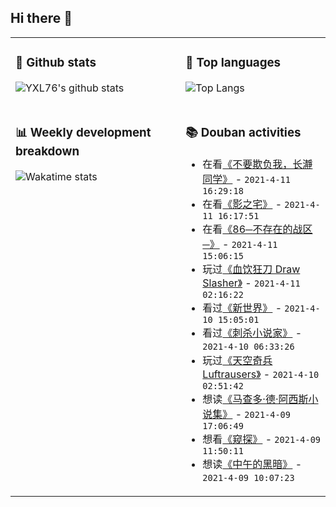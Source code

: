 ## Hi there 👋

<table>
<tr>
<td valign="top" width="54%">

### 🔭 Github stats

![YXL76's github stats](https://github-readme-stats.yxl76.vercel.app/api?username=YXL76&count_private=true&show_icons=true&include_all_commits=true&theme=tokyonight&line_height=28)

</td>

<td valign="top" width="46%">

### 🌱 Top languages

![Top Langs](https://github-readme-stats.yxl76.vercel.app/api/top-langs/?username=YXL76&layout=compact&theme=tokyonight&langs_count=10&hide=HTML,CSS,SCSS)

</td>
</tr>
<tr>
<td valign="top" width="54%">

### 📊 Weekly development breakdown

![Wakatime stats](https://github-readme-stats.yxl76.vercel.app/api/wakatime?username=YXL76&layout=compact&theme=tokyonight)


</td>
<td valign="top" width="46%">

### 📚 Douban activities

- 在看[《不要欺负我，长瀞同学》](http://movie.douban.com/subject/35128771/) - `2021-4-11 16:29:18`
- 在看[《影之宅》](http://movie.douban.com/subject/35225512/) - `2021-4-11 16:17:51`
- 在看[《86─不存在的战区─》](http://movie.douban.com/subject/33392923/) - `2021-4-11 15:06:15`
- 玩过[《血饮狂刀 Draw Slasher》](http://www.douban.com/game/34917347/) - `2021-4-11 02:16:22`
- 看过[《新世界》](http://movie.douban.com/subject/10437779/) - `2021-4-10 15:05:01`
- 看过[《刺杀小说家》](http://movie.douban.com/subject/26826330/) - `2021-4-10 06:33:26`
- 玩过[《天空奇兵 Luftrausers》](http://www.douban.com/game/25884403/) - `2021-4-10 02:51:42`
- 想读[《马查多·德·阿西斯小说集》](https://book.douban.com/subject/35097123/) - `2021-4-09 17:06:49`
- 想看[《窥探》](http://movie.douban.com/subject/35027568/) - `2021-4-09 11:50:11`
- 想读[《中午的黑暗》](https://book.douban.com/subject/1040053/) - `2021-4-09 10:07:23`

</td>
</tr>
</table>

<!--
**YXL76/YXL76** is a ✨ _special_ ✨ repository because its `README.md` (this file) appears on your GitHub profile.

Here are some ideas to get you started:

- 🔭 I’m currently working on ...
- 🌱 I’m currently learning ...
- 👯 I’m looking to collaborate on ...
- 🤔 I’m looking for help with ...
- 💬 Ask me about ...
- 📫 How to reach me: ...
- 😄 Pronouns: ...
- ⚡ Fun fact: ...
-->
